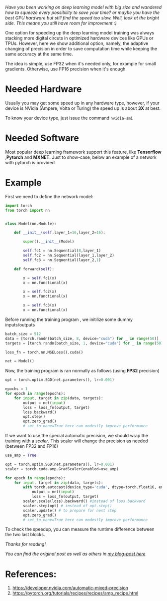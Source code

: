 <!--
.. title: Train your deep neural network faster with Automatic Mixed Precision
.. slug: train-your-deep-neural-network-faster-with-automatic-mixed-precision
.. date: 2022-09-23 16:53:19 UTC+02:00
.. tags: deep-learning, tips, pytorch
.. category: 
.. link: 
.. description: 
.. type: text
.. has_math: true
.. medium: yes
-->


*Have you been working on deep learning model with big size and wandered how to squeeze every possibility to save your time? or maybe you have the best GPU hardware but still find the speed too slow. Well, look at the bright side. This means you still have room for improvment :)*
<!--END_TEASER -->

One option for speeding up the deep learning model training was always stacking more digital circuts in optimized hardware devices like GPUs or TPUs. However, here we show additional option, namely, the adaptive changing of precision in order to save computation time while keeping the same accuracy at the same time.

The idea is simple, use FP32 when it's needed only, for example for small gradients. Otherwise, use FP16 precision when it's enough.


# Needed Hardware

Usually you may get some speed up in any hardware type, however, if your device is NVidia (Ampere, Volta or Turing) the speed up is about **3X** at best.

To know your device type, just issue the command `nvidia-smi`

# Needed Software

Most popular deep learning framework support this feature, like **Tensorflow** ,**Pytorch** and **MXNET**. Just to show-case, below an example of a network with pytorch is provided


# Example

First we need to define the network model:

```python
import torch
from torch import nn


class Model(nn.Module):

    def __init__(self,layer_1=16,layer_2=16):

        super().__init__(Model)

        self.fc1 = nn.Sequential(8,layer_1)
        self.fc2 = nn.Sequential(layer_1,layer_2)
        self.fc3 = nn.Sequential(layer_2,1)

    def forward(self):

        x = self.fc1(x)
        x = nn.functional(x)

        x = self.fc2(x)
        x = nn.functional(x)

        x = self.fc3(x)
        x = nn.functional(x)

```

Before running the training program , we initilize some dummy inputs/outputs


```python
batch_size = 512
data = [torch.randn(batch_size, 8, device="cuda") for _ in range(50)]
targets = [torch.randn(batch_size, 1, device="cuda") for _ in range(50)]

loss_fn = torch.nn.MSELoss().cuda()

net = Model()
```


Now, the training program is ran normally as follows (using **FP32** precision)

```python
opt = torch.optim.SGD(net.parameters(), lr=0.001)

epochs = 1
for epoch in range(epochs):
    for input, target in zip(data, targets):
        output = net(input)
        loss = loss_fn(output, target)
        loss.backward()
        opt.step()
        opt.zero_grad() 
        # set_to_none=True here can modestly improve performance

```

If we want to use the special automatic precision, we should wrap the training with a *scaler*.
This scaler will change the precision as needed (between FP32 and FP16)

```python
use_amp = True

opt = torch.optim.SGD(net.parameters(), lr=0.001)
scaler = torch.cuda.amp.GradScaler(enabled=use_amp)

for epoch in range(epochs):
    for input, target in zip(data, targets):
        with torch.autocast(device_type='cuda', dtype=torch.float16, enabled=use_amp):
            output = net(input)
            loss = loss_fn(output, target)
        scaler.scale(loss).backward() #instead of loss.backward
        scaler.step(opt) # instead of opt.step()
        scaler.update() # to prepare for next step
        opt.zero_grad() 
        # set_to_none=True here can modestly improve performance

```

To check the speedup, you can measure the runtime difference between the two last blocks.


*Thanks for reading!*

*You can find the original post as well as others in [my blog-post here](https://engyasin.github.io)*

# References:

1. https://developer.nvidia.com/automatic-mixed-precision
2. https://pytorch.org/tutorials/recipes/recipes/amp_recipe.html
